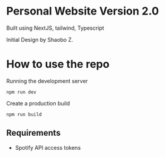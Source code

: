 # Personal Website Version 2.0
Built using NextJS, tailwind, Typescript

Initial Design by Shaobo Z.

# How to use the repo
Running the development server
```
npm run dev
```

Create a production build
```
npm run build
```

## Requirements
- Spotify API access tokens
